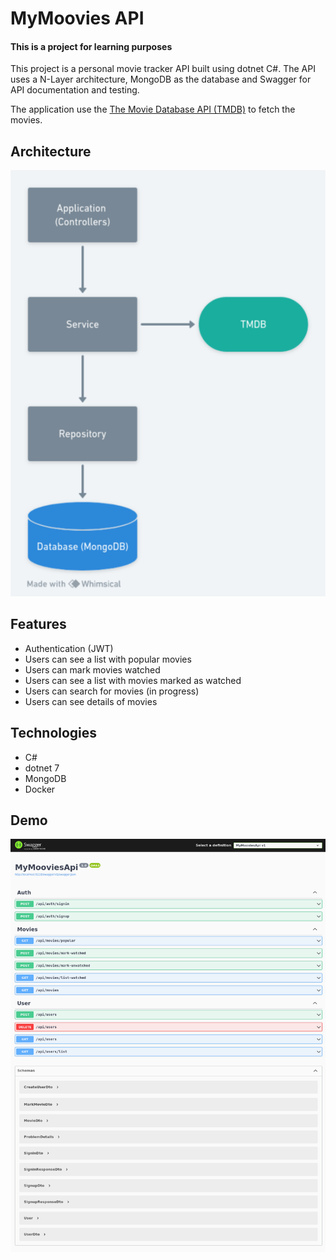 # MyMoovies API

#### This is a project for learning purposes

This project is a personal movie tracker API built using dotnet C#. The API uses a N-Layer architecture, MongoDB as the database and Swagger for API documentation and testing.

The application use the [The Movie Database API (TMDB)](https://developer.themoviedb.org/docs/getting-started) to fetch the movies.

## Architecture

![arch diagram](assets/arch.png)

## Features

- Authentication (JWT)
- Users can see a list with popular movies
- Users can mark movies watched
- Users can see a list with movies marked as watched
- Users can search for movies (in progress)
- Users can see details of movies

## Technologies

- C#
- dotnet 7
- MongoDB
- Docker

## Demo

![demo image](assets/swagger.png)
